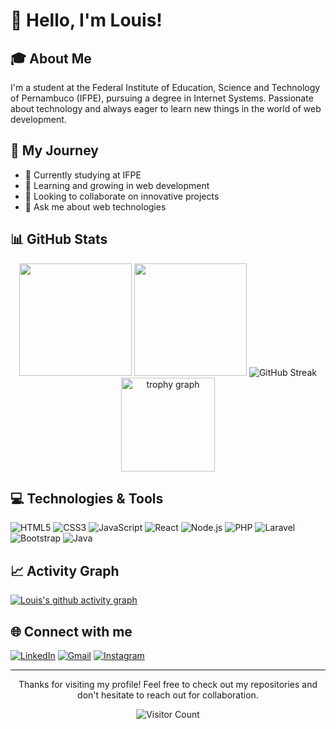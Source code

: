 # 👋 Hello, I'm Louis!

## 🎓 About Me
I'm a student at the Federal Institute of Education, Science and Technology of Pernambuco (IFPE), pursuing a degree in Internet Systems. Passionate about technology and always eager to learn new things in the world of web development.

## 🚀 My Journey
- 🔭 Currently studying at IFPE
- 🌱 Learning and growing in web development
- 👯 Looking to collaborate on innovative projects
- 💬 Ask me about web technologies

## 📊 GitHub Stats

<div align="center">
  <img height="180em" src="https://github-readme-stats.vercel.app/api?username=Louiis04&show_icons=true&theme=radical&include_all_commits=true&count_private=true"/>
  <img height="180em" src="https://github-readme-stats.vercel.app/api/top-langs/?username=Louiis04&layout=compact&langs_count=7&theme=radical"/>
  <img src="https://github-readme-streak-stats.herokuapp.com/?user=Louiis04&theme=radical" alt="GitHub Streak" />
  <img src="https://github-profile-trophy.vercel.app?username=Louiis04&theme=radical&column=-1&row=1&margin-w=8&margin-h=8&no-bg=false&no-frame=false&order=4" height="150" alt="trophy graph"  />
</div>

## 💻 Technologies & Tools

![HTML5](https://img.shields.io/badge/HTML5-E34F26?style=for-the-badge&logo=html5&logoColor=white)
![CSS3](https://img.shields.io/badge/CSS3-1572B6?style=for-the-badge&logo=css3&logoColor=white)
![JavaScript](https://img.shields.io/badge/JavaScript-F7DF1E?style=for-the-badge&logo=javascript&logoColor=black)
![React](https://img.shields.io/badge/React-20232A?style=for-the-badge&logo=react&logoColor=61DAFB)
![Node.js](https://img.shields.io/badge/Node.js-43853D?style=for-the-badge&logo=node.js&logoColor=white)
![PHP](https://img.shields.io/badge/PHP-777BB4?style=for-the-badge&logo=php&logoColor=white)
![Laravel](https://img.shields.io/badge/Laravel-FF2D20?style=for-the-badge&logo=laravel&logoColor=white)
![Bootstrap](https://img.shields.io/badge/Bootstrap-563D7C?style=for-the-badge&logo=bootstrap&logoColor=white)
![Java](https://img.shields.io/badge/Java-ED8B00?style=for-the-badge&logo=java&logoColor=white)

## 📈 Activity Graph

[![Louis's github activity graph](https://github-readme-activity-graph.vercel.app/graph?username=Louiis04&theme=radical)](https://github.com/ashutosh00710/github-readme-activity-graph)

## 🌐 Connect with me

[![LinkedIn](https://img.shields.io/badge/LinkedIn-0077B5?style=for-the-badge&logo=linkedin&logoColor=white)](https://linkedin.com/in/luís-eduardo-magalhães-oliveira-1ba715274)
[![Gmail](https://img.shields.io/badge/Gmail-D14836?style=for-the-badge&logo=gmail&logoColor=white)](mailto:luiseduardosport1000@gmail.com)
[![Instagram](https://img.shields.io/badge/Instagram-E4405F?style=for-the-badge&logo=instagram&logoColor=white)](https://instagram.com/edu.luis04)

---

<div align="center">
  <p>Thanks for visiting my profile! Feel free to check out my repositories and don't hesitate to reach out for collaboration.</p>
  
  ![Visitor Count](https://profile-counter.glitch.me/Louiis04/count.svg)
</div>
